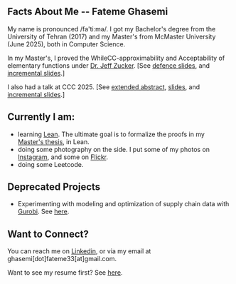 ## Facts About Me -- Fateme Ghasemi
 My name is pronounced /fa'ti:mə/. I got my Bachelor's degree from the University of Tehran (2017) and my Master's from McMaster University (June 2025), both in Computer Science.

 
 In my Master's, I proved the WhileCC-approximability and Acceptability of elementary functions under [Dr. Jeff Zucker](https://www.cas.mcmaster.ca/~zucker/). [See [defence slides](https://github.com/sfzgzs/sfzgzs/blob/d03ce1fab098469903e69d3541c146a54b1d4426/Thesis_Defense_Slides.pdf), and [incremental slides](https://github.com/sfzgzs/sfzgzs/blob/d03ce1fab098469903e69d3541c146a54b1d4426/Thesis_Defence_Inc_slides.pdf).]

I also had a talk at CCC 2025. [See [extended abstract](https://github.com/sfzgzs/thesis/blob/main/CCC2025_extended_abstract.pdf), [slides](https://github.com/sfzgzs/thesis/blob/main/CCC-2025/main-handout.pdf), and [incremental slides](https://github.com/sfzgzs/thesis/blob/main/CCC-2025/main-inc.pdf).]
 
## Currently I am:
 - learning [Lean](https://lean-lang.org/). The ultimate goal is to formalize the proofs in my [Master's thesis](https://macsphere.mcmaster.ca/handle/11375/31564), in Lean.
 - doing some photography on the side. I put some of my photos on [Instagram](https://www.instagram.com/shots_by_fateme/), and some on [Flickr](https://www.flickr.com/photos/shots_by_fateme/).
 - doing some Leetcode.

## Deprecated Projects
 - Experimenting with modeling and optimization of supply chain data with [Gurobi](https://www.gurobi.com/). See [here](https://github.com/sfzgzs/gurobi-notes).

## Want to Connect?
 You can reach me on [Linkedin](https://www.linkedin.com/in/fghasemi/), or via my email at ghasemi[dot]fateme33[at]gmail.com.
 
 Want to see my resume first? See [here](https://github.com/sfzgzs/sfzgzs/blob/main/Fateme_Ghasemi_Resume.pdf).
